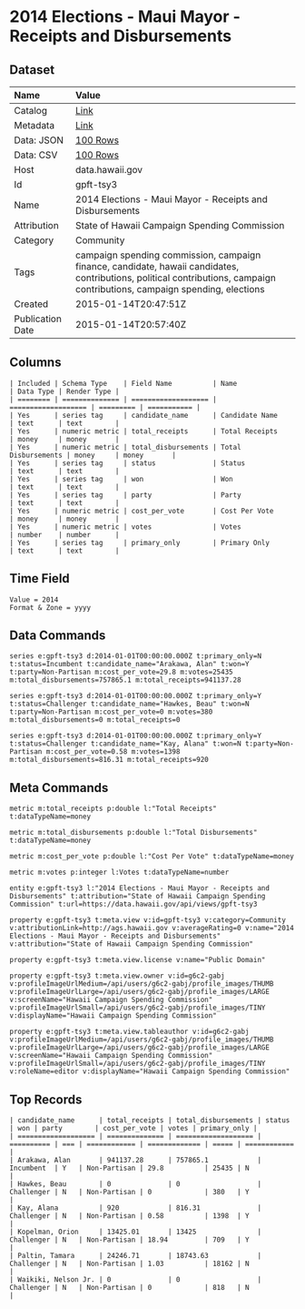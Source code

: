 # 2014 Elections - Maui Mayor - Receipts and Disbursements

## Dataset

| Name | Value |
| :--- | :---- |
| Catalog | [Link](https://catalog.data.gov/dataset/2014-elections-maui-mayor-receipts-and-disbursements-b4b9f) |
| Metadata | [Link](https://data.hawaii.gov/api/views/gpft-tsy3) |
| Data: JSON | [100 Rows](https://data.hawaii.gov/api/views/gpft-tsy3/rows.json?max_rows=100) |
| Data: CSV | [100 Rows](https://data.hawaii.gov/api/views/gpft-tsy3/rows.csv?max_rows=100) |
| Host | data.hawaii.gov |
| Id | gpft-tsy3 |
| Name | 2014 Elections - Maui Mayor - Receipts and Disbursements |
| Attribution | State of Hawaii Campaign Spending Commission |
| Category | Community |
| Tags | campaign spending commission, campaign finance, candidate, hawaii candidates, contributions, political contributions, campaign contributions, campaign spending, elections |
| Created | 2015-01-14T20:47:51Z |
| Publication Date | 2015-01-14T20:57:40Z |

## Columns

```ls
| Included | Schema Type    | Field Name          | Name                | Data Type | Render Type |
| ======== | ============== | =================== | =================== | ========= | =========== |
| Yes      | series tag     | candidate_name      | Candidate Name      | text      | text        |
| Yes      | numeric metric | total_receipts      | Total Receipts      | money     | money       |
| Yes      | numeric metric | total_disbursements | Total Disbursements | money     | money       |
| Yes      | series tag     | status              | Status              | text      | text        |
| Yes      | series tag     | won                 | Won                 | text      | text        |
| Yes      | series tag     | party               | Party               | text      | text        |
| Yes      | numeric metric | cost_per_vote       | Cost Per Vote       | money     | money       |
| Yes      | numeric metric | votes               | Votes               | number    | number      |
| Yes      | series tag     | primary_only        | Primary Only        | text      | text        |
```

## Time Field

```ls
Value = 2014
Format & Zone = yyyy
```

## Data Commands

```ls
series e:gpft-tsy3 d:2014-01-01T00:00:00.000Z t:primary_only=N t:status=Incumbent t:candidate_name="Arakawa, Alan" t:won=Y t:party=Non-Partisan m:cost_per_vote=29.8 m:votes=25435 m:total_disbursements=757865.1 m:total_receipts=941137.28

series e:gpft-tsy3 d:2014-01-01T00:00:00.000Z t:primary_only=Y t:status=Challenger t:candidate_name="Hawkes, Beau" t:won=N t:party=Non-Partisan m:cost_per_vote=0 m:votes=380 m:total_disbursements=0 m:total_receipts=0

series e:gpft-tsy3 d:2014-01-01T00:00:00.000Z t:primary_only=Y t:status=Challenger t:candidate_name="Kay, Alana" t:won=N t:party=Non-Partisan m:cost_per_vote=0.58 m:votes=1398 m:total_disbursements=816.31 m:total_receipts=920
```

## Meta Commands

```ls
metric m:total_receipts p:double l:"Total Receipts" t:dataTypeName=money

metric m:total_disbursements p:double l:"Total Disbursements" t:dataTypeName=money

metric m:cost_per_vote p:double l:"Cost Per Vote" t:dataTypeName=money

metric m:votes p:integer l:Votes t:dataTypeName=number

entity e:gpft-tsy3 l:"2014 Elections - Maui Mayor - Receipts and Disbursements" t:attribution="State of Hawaii Campaign Spending Commission" t:url=https://data.hawaii.gov/api/views/gpft-tsy3

property e:gpft-tsy3 t:meta.view v:id=gpft-tsy3 v:category=Community v:attributionLink=http://ags.hawaii.gov v:averageRating=0 v:name="2014 Elections - Maui Mayor - Receipts and Disbursements" v:attribution="State of Hawaii Campaign Spending Commission"

property e:gpft-tsy3 t:meta.view.license v:name="Public Domain"

property e:gpft-tsy3 t:meta.view.owner v:id=g6c2-gabj v:profileImageUrlMedium=/api/users/g6c2-gabj/profile_images/THUMB v:profileImageUrlLarge=/api/users/g6c2-gabj/profile_images/LARGE v:screenName="Hawaii Campaign Spending Commission" v:profileImageUrlSmall=/api/users/g6c2-gabj/profile_images/TINY v:displayName="Hawaii Campaign Spending Commission"

property e:gpft-tsy3 t:meta.view.tableauthor v:id=g6c2-gabj v:profileImageUrlMedium=/api/users/g6c2-gabj/profile_images/THUMB v:profileImageUrlLarge=/api/users/g6c2-gabj/profile_images/LARGE v:screenName="Hawaii Campaign Spending Commission" v:profileImageUrlSmall=/api/users/g6c2-gabj/profile_images/TINY v:roleName=editor v:displayName="Hawaii Campaign Spending Commission"
```

## Top Records

```ls
| candidate_name      | total_receipts | total_disbursements | status     | won | party        | cost_per_vote | votes | primary_only | 
| =================== | ============== | =================== | ========== | === | ============ | ============= | ===== | ============ | 
| Arakawa, Alan       | 941137.28      | 757865.1            | Incumbent  | Y   | Non-Partisan | 29.8          | 25435 | N            | 
| Hawkes, Beau        | 0              | 0                   | Challenger | N   | Non-Partisan | 0             | 380   | Y            | 
| Kay, Alana          | 920            | 816.31              | Challenger | N   | Non-Partisan | 0.58          | 1398  | Y            | 
| Kopelman, Orion     | 13425.01       | 13425               | Challenger | N   | Non-Partisan | 18.94         | 709   | Y            | 
| Paltin, Tamara      | 24246.71       | 18743.63            | Challenger | N   | Non-Partisan | 1.03          | 18162 | N            | 
| Waikiki, Nelson Jr. | 0              | 0                   | Challenger | N   | Non-Partisan | 0             | 818   | N            | 
```
